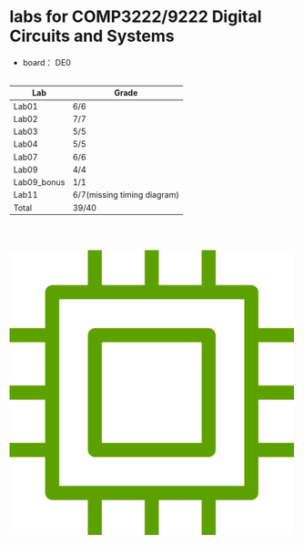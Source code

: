 # labs for COMP3222/9222 Digital Circuits and Systems
* board： DE0
<br/><br/>

|Lab|Grade|
|-|-|
|Lab01|6/6|
|Lab02|7/7|
|Lab03|5/5|
|Lab04|5/5|
|Lab07|6/6|
|Lab09|4/4|
|Lab09_bonus|1/1|
|Lab11|6/7(missing timing diagram)|
|Total|39/40|

<br/><br/>

![](https://raw.githubusercontent.com/acervenky/animated-github-badges/master/assets/devbadge.gif)


